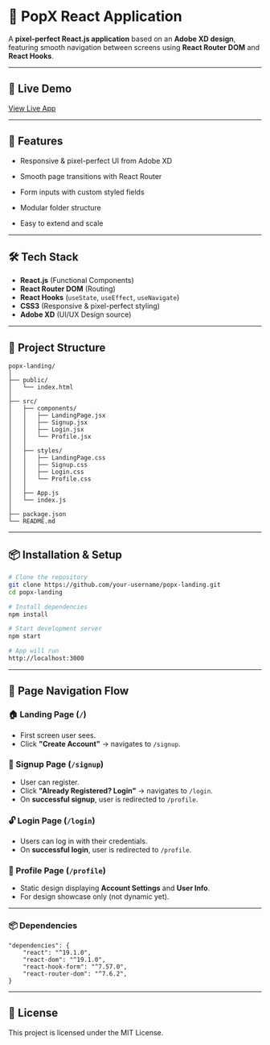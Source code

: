 # 🌟 PopX React Application

A **pixel-perfect React.js application** based on an **Adobe XD design**, featuring smooth navigation between screens using **React Router DOM** and **React Hooks**.

---

## 🚀 Live Demo

[View Live App](https://educase-india-landing-screen.netlify.app/)

---

## 📌 Features

- Responsive & pixel-perfect UI from Adobe XD

- Smooth page transitions with React Router

- Form inputs with custom styled fields

- Modular folder structure

- Easy to extend and scale

---

## 🛠️ Tech Stack

- **React.js** (Functional Components)
- **React Router DOM** (Routing)
- **React Hooks** (`useState`, `useEffect`, `useNavigate`)
- **CSS3** (Responsive & pixel-perfect styling)
- **Adobe XD** (UI/UX Design source)

---

## 📁 Project Structure 

```
popx-landing/
│
├── public/
│   └── index.html
│
├── src/
│   ├── components/
│   │   ├── LandingPage.jsx
│   │   ├── Signup.jsx
│   │   ├── Login.jsx
│   │   └── Profile.jsx
│   │
│   ├── styles/
│   │   ├── LandingPage.css
│   │   ├── Signup.css
│   │   ├── Login.css
│   │   └── Profile.css
│   │
│   ├── App.js
│   └── index.js
│
├── package.json
└── README.md
```
---

## 📦 Installation & Setup

```bash
# Clone the repository
git clone https://github.com/your-username/popx-landing.git
cd popx-landing

# Install dependencies
npm install

# Start development server
npm start

# App will run
http://localhost:3000
```

---

## 🔗 Page Navigation Flow

### 🏠 Landing Page (`/`)
- First screen user sees.
- Click **"Create Account"** → navigates to `/signup`.

### 🔐 Signup Page (`/signup`)
- User can register.
- Click **"Already Registered? Login"** → navigates to `/login`.
- On **successful signup**, user is redirected to `/profile`.

### 🔓 Login Page (`/login`)
- Users can log in with their credentials.
- On **successful login**, user is redirected to `/profile`.

### 👤 Profile Page (`/profile`)
- Static design displaying **Account Settings** and **User Info**.
- For design showcase only (not dynamic yet).

---
### 📦 Dependencies

```
"dependencies": {
    "react": "^19.1.0",
    "react-dom": "^19.1.0",
    "react-hook-form": "^7.57.0",
    "react-router-dom": "^7.6.2",
}
```

---

## 📄 License

This project is licensed under the MIT License.
